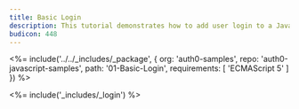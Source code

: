 ```yaml
---
title: Basic Login
description: This tutorial demonstrates how to add user login to a JavaScript application with Auth0
budicon: 448
---
```


<%= include('../../_includes/_package', {
  org: 'auth0-samples',
  repo: 'auth0-javascript-samples',
  path: '01-Basic-Login',
  requirements: [
    'ECMAScript 5'
  ]
}) %>

<%= include('_includes/_login') %>
